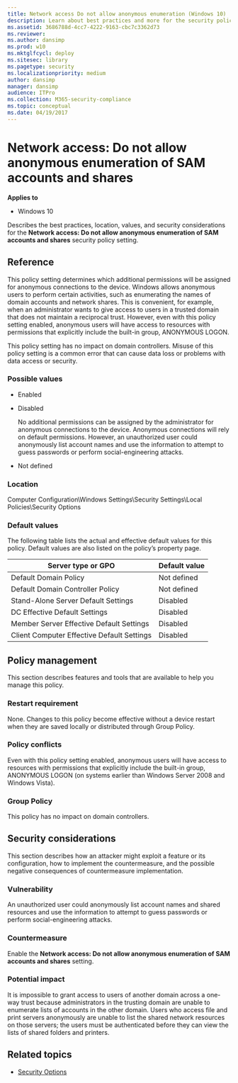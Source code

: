 ```yaml
---
title: Network access Do not allow anonymous enumeration (Windows 10)
description: Learn about best practices and more for the security policy setting, Network access Do not allow anonymous enumeration of SAM accounts and shares.
ms.assetid: 3686788d-4cc7-4222-9163-cbc7c3362d73
ms.reviewer:
ms.author: dansimp
ms.prod: w10
ms.mktglfcycl: deploy
ms.sitesec: library
ms.pagetype: security
ms.localizationpriority: medium
author: dansimp
manager: dansimp
audience: ITPro
ms.collection: M365-security-compliance
ms.topic: conceptual
ms.date: 04/19/2017
---
```


# Network access: Do not allow anonymous enumeration of SAM accounts and shares

**Applies to**
-   Windows 10

Describes the best practices, location, values, and security considerations for the **Network access: Do not allow anonymous enumeration of SAM accounts and shares** security policy setting.

## Reference

This policy setting determines which additional permissions will be assigned for anonymous connections to the device. Windows allows anonymous users to perform certain activities, such as enumerating the names of domain accounts and network shares. This is convenient, for example, when an administrator wants to give access to users in a trusted domain that does not maintain a reciprocal trust. However, even with this policy setting enabled, anonymous users will have access to resources with permissions that explicitly include the built-in group, ANONYMOUS LOGON.

This policy setting has no impact on domain controllers.
Misuse of this policy setting is a common error that can cause data loss or problems with data access or security.

### Possible values

-   Enabled

-   Disabled

    No additional permissions can be assigned by the administrator for anonymous connections to the device. Anonymous connections will rely on default permissions. However, an unauthorized user could anonymously list account names and use the information to attempt to guess passwords or perform social-engineering attacks.

-   Not defined

### Location

Computer Configuration\\Windows Settings\\Security Settings\\Local Policies\\Security Options

### Default values

The following table lists the actual and effective default values for this policy. Default values are also listed on the policy’s property page.

| Server type or GPO | Default value |
| - | - |
| Default Domain Policy| Not defined|
| Default Domain Controller Policy | Not defined|
| Stand-Alone Server Default Settings | Disabled|
| DC Effective Default Settings | Disabled|
| Member Server Effective Default Settings | Disabled|
| Client Computer Effective Default Settings | Disabled|

## Policy management

This section describes features and tools that are available to help you manage this policy.

### Restart requirement

None. Changes to this policy become effective without a device restart when they are saved locally or distributed through Group Policy.

### Policy conflicts

Even with this policy setting enabled, anonymous users will have access to resources with permissions that explicitly include the built-in group, ANONYMOUS LOGON (on systems earlier than Windows Server 2008 and Windows Vista).

### Group Policy

This policy has no impact on domain controllers.

## Security considerations

This section describes how an attacker might exploit a feature or its configuration, how to implement the countermeasure, and the possible negative consequences of countermeasure implementation.

### Vulnerability

An unauthorized user could anonymously list account names and shared resources and use the information to attempt to guess passwords or perform social-engineering attacks.

### Countermeasure

Enable the **Network access: Do not allow anonymous enumeration of SAM accounts and shares** setting.

### Potential impact

It is impossible to grant access to users of another domain across a one-way trust because administrators in the trusting domain are unable to enumerate lists of accounts in the other domain. Users who access file and print servers anonymously are unable to list the shared network resources on those servers; the users must be authenticated before they can view the lists of shared folders and printers.

## Related topics

- [Security Options](security-options.md)
